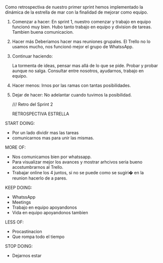 Como retrospectiva de nuestro primer sprint hemos implementado la dinámica de la estrella de mar con la finalidad de mejorar como equipo.

1. Comenzar a hacer:
   En sprint 1, nuestro comenzar y trabajo en equipo funcionó muy bien.
   Hubo tanto trabajo en equipo y division de tareas.
   Tambien buena comunicacion.

2. Hacer más
   Deberiamos hacer mas reuniones grupales.
   El Trello no lo usamos mucho, nos funcionó mejor el grupo de WhatssApp.

3. Continuar haciendo:

   La tormenta de ideas, pensar mas allá de lo que se pide.
   Probar y probar aunque no salga.
   Consultar entre nosotros, ayudarnos, trabajo en equipo.

4. Hacer menos:
   Irnos por las ramas con tantas posibilidades.

5. Dejar de hacer:
   No adelantar cuando tuvimos la posibilidad.

   /// Retro del Sprint 2

   RETROSPECTIVA ESTRELLA

START DOING:

- Por un lado dividir mas las tareas
- comunicarnos mas para unir las mismas.

MORE OF:

- Nos comunicamos bien por whatssapp.
- Para visualizar mejor los avances y mostrar arhcivos seria bueno acostumbrarnos al Trello.
- Trabajar online los 4 juntos, si no se puede como se sugiri� en la reunion hacerlo de a pares.

KEEP DOING:

- WhatssApp
- Meetings
- Trabajo en equipo apoyandonos
- Vida en equipo apoyandonos tambien

LESS OF:

- Procastinacion
- Que rompa todo el tiempo

STOP DOING:

- Dejarnos estar
